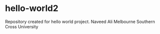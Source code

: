 # hello-world2
Repository created for hello world project.
Naveed Ali
Melbourne
Southern Cross University
